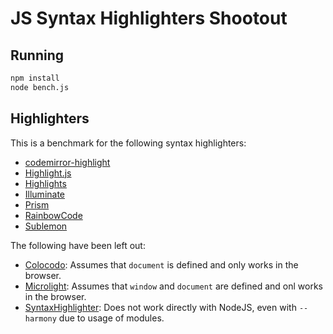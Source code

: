 JS Syntax Highlighters Shootout
===============================

Running
-------

```sh
npm install
node bench.js
```

Highlighters
------------

This is a benchmark for the following syntax highlighters:

-    [codemirror-highlight](https://github.com/curvedmark/codemirror-highlight)
-    [Highlight.js](https://highlightjs.org/)
-    [Highlights](https://github.com/atom/highlights)
-    [Illuminate](https://vkbansal.github.io/illuminate-js/)
-    [Prism](http://prismjs.com/)
-    [RainbowCode](http://rainbowco.de/)
-    [Sublemon](https://github.com/lemonce/sublemon)

The following have been left out:

-    [Colocodo](https://github.com/switer/colocodo): Assumes that `document` is
     defined and only works in the browser.
-    [Microlight](https://asvd.github.io/microlight): Assumes that `window` and
     `document` are defined and onl works in the browser.
-    [SyntaxHighlighter](https://github.com/syntaxhighlighter): Does not work
     directly with NodeJS, even with `--harmony` due to usage of modules.
